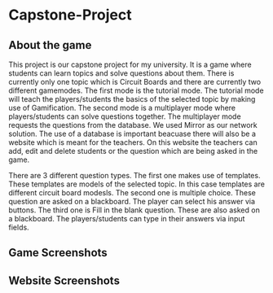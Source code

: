 # Capstone-Project

## About the game
This project is our capstone project for my university. It is a game where students can learn topics and solve questions about them. There is currently only one topic which is Circuit Boards and there are currently two different gamemodes. The first mode is the tutorial mode. The tutorial mode will teach the players/students the basics of the selected topic by making use of Gamification. The second mode is a multiplayer mode where players/students can solve questions together. The multiplayer mode requests the questions from the database. We used Mirror as our network solution. The use of a database is important beacuase there will also be a website which is meant for the teachers. On this website the teachers can add, edit and delete students or the question which are being asked in the game.

There are 3 different question types. The first one makes use of templates. These templates are models of the selected topic. In this case templates are different circuit board modesls. The second one is multiple choice. These question are asked on a blackboard. The player can select his answer via buttons. The third one is Fill in the blank question. These are also asked on a blackboard. The players/students can type in their answers via input fields.




## Game Screenshots

## Website Screenshots
